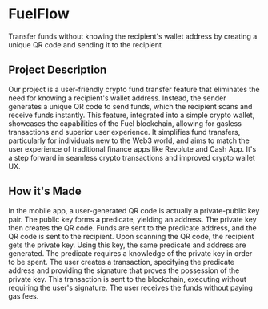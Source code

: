 # FuelFlow

Transfer funds without knowing the recipient's wallet address by creating a unique QR code and sending it to the recipient

## Project Description

Our project is a user-friendly crypto fund transfer feature that eliminates the need for knowing a recipient's wallet address. Instead, the sender generates a unique QR code to send funds, which the recipient scans and receive funds instantly. This feature, integrated into a simple crypto wallet, showcases the capabilities of the Fuel blockchain, allowing for gasless transactions and superior user experience. It simplifies fund transfers, particularly for individuals new to the Web3 world, and aims to match the user experience of traditional finance apps like Revolute and Cash App. It's a step forward in seamless crypto transactions and improved crypto wallet UX.

## How it's Made

In the mobile app, a user-generated QR code is actually a private-public key pair. The public key forms a predicate, yielding an address. The private key then creates the QR code. Funds are sent to the predicate address, and the QR code is sent to the recipient. Upon scanning the QR code, the recipient gets the private key. Using this key, the same predicate and address are generated. The predicate requires a knowledge of the private key in order to be spent. The user creates a transaction, specifying the predicate address and providing the signature that proves the possession of the private key. This transaction is sent to the blockchain, executing without requiring the user's signature. The user receives the funds without paying gas fees.
